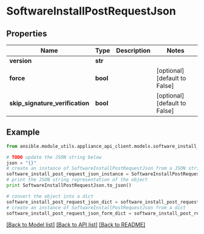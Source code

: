 # SoftwareInstallPostRequestJson


## Properties
Name | Type | Description | Notes
------------ | ------------- | ------------- | -------------
**version** | **str** |  | 
**force** | **bool** |  | [optional] [default to False]
**skip_signature_verification** | **bool** |  | [optional] [default to False]

## Example

```python
from ansible.module_utils.appliance_api_client.models.software_install_post_request_json import SoftwareInstallPostRequestJson

# TODO update the JSON string below
json = "{}"
# create an instance of SoftwareInstallPostRequestJson from a JSON string
software_install_post_request_json_instance = SoftwareInstallPostRequestJson.from_json(json)
# print the JSON string representation of the object
print SoftwareInstallPostRequestJson.to_json()

# convert the object into a dict
software_install_post_request_json_dict = software_install_post_request_json_instance.to_dict()
# create an instance of SoftwareInstallPostRequestJson from a dict
software_install_post_request_json_form_dict = software_install_post_request_json.from_dict(software_install_post_request_json_dict)
```
[[Back to Model list]](../README.md#documentation-for-models) [[Back to API list]](../README.md#documentation-for-api-endpoints) [[Back to README]](../README.md)


